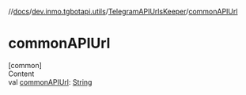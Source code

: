 //[docs](../../../index.md)/[dev.inmo.tgbotapi.utils](../index.md)/[TelegramAPIUrlsKeeper](index.md)/[commonAPIUrl](common-a-p-i-url.md)



# commonAPIUrl  
[common]  
Content  
val [commonAPIUrl](common-a-p-i-url.md): [String](https://kotlinlang.org/api/latest/jvm/stdlib/kotlin/-string/index.html)  



